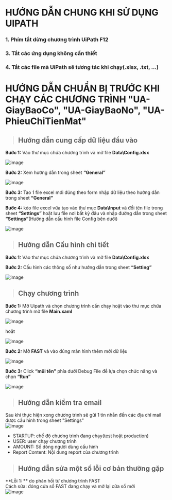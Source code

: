 # HƯỚNG DẪN CHUNG KHI SỬ DỤNG UIPATH
### 1. Phím tắt dừng chương trình UiPath **F12**  
### 3. Tắt các ứng dụng không cần thiết  
### 4. Tắt các file mà UiPath sẽ tương tác khi chạy(.xlsx, .txt, ...)  
  
# HƯỚNG DẪN CHUẨN BỊ TRƯỚC KHI CHẠY CÁC CHƯƠNG TRÌNH **"UA-GiayBaoCo", "UA-GiayBaoNo", "UA-PhieuChiTienMat"**  

> ## Hướng dẫn cung cấp dữ liệu đầu vào  
**Bước 1:** Vào thư mục chứa chương trình và mở file **Data\Config.xlsx**  
  
![image](https://github.com/ismphi/UiPath-Learning/blob/master/libary/config.jpg)  
  
**Bước 2:** Xem hướng dẫn trong sheet **“General”**  
  
![image](https://github.com/ismphi/UiPath-Learning/blob/master/libary/tmtgtv/general.jpg)  
  
**Bước 3:** Tạo 1 file excel mới đúng theo form nhập dữ liệu theo hướng dẫn trong sheet **“General”**  
  
**Bước 4:** kéo file excel vừa tạo vào thư mục **Data\Input** và đổi tên file trong sheet **“Settings”** hoặt lưu file nơi bất kỳ đâu và nhập đường dẫn trong sheet **“Settings”**(Hướng dẫn cấu hình file Config bên dưới)  
  
![image](https://github.com/ismphi/UiPath-Learning/blob/master/libary/tmtgtv/input.png)  
  

> ## Hướng dẫn Cấu hình chi tiết  
**Bước 1:** Vào thư mục chứa chương trình và mở file **Data\Config.xlsx**  
  
**Bước 2:** Cấu hình các thông số như hướng dẫn trong sheet **“Setting”**  
  
![image](https://github.com/ismphi/UiPath-Learning/blob/master/libary/tmtgtv/setting.png)  
  
> ## Chạy chương trình  
>   
**Bước 1:** Mở Uipath và chọn chương trình cần chạy hoặt vào thư mục chứa chương trình mở file **Main.xaml**  
  
![image](https://github.com/ismphi/UiPath-Learning/blob/master/libary/tmtgtv/main.png)  
  
hoặt  
  
![image](https://github.com/ismphi/UiPath-Learning/blob/master/libary/tmtgtv/uipath.png)  
  
**Bước 2:** Mở **FAST** và vào đúng màn hình thêm mới dữ liệu  
  
![image](https://github.com/ismphi/UiPath-Learning/blob/master/libary/tmtgtv/new.png)  
  
**Bước 3:** Click **“mũi tên”** phía dưới Debug File để lựa chọn chức năng và chọn **“Run”**  
  
![image](https://github.com/ismphi/UiPath-Learning/blob/master/libary/tmtgtv/run.png)  
> ## Hướng dẫn kiểm tra email  
Sau khi thực hiện xong chương trình sẽ gửi 1 tin nhắn đến các địa chỉ mail được cấu hình trong sheet "Settings"  
![image](https://github.com/ismphi/UiPath-Learning/blob/master/libary/tmtgtv/email.png)  
- STARTUP: chế độ chương trình đang chạy(test hoặt production)  
- USER: user chạy chương trình  
- AMOUNT: Số dòng người dùng cấu hình  
- Report Content: Nội dung report của chương trình  
> ## Hướng dẫn sửa một số lỗi cơ bản thường gặp  
**Lỗi 1: ** do phản hồi từ chương trình FAST  
Cách sửa:  đóng cửa sổ FAST đang chạy và mở lại cửa sổ mới  
![image](https://github.com/ismphi/UiPath-Learning/blob/master/libary/tmtgtv/error1.png)  
  

